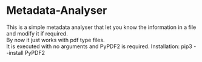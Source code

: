 # Metadata-Analyser
This is a simple metadata analyser that let you know the information in a file and modify it if required.  
By now it just works with pdf type files.  
It is executed with no arguments and PyPDF2 is required.
Installation: pip3 --install PyPDF2
